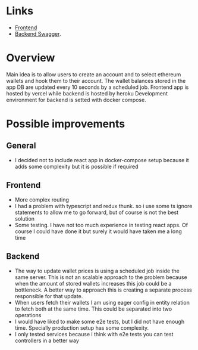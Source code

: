 # Links 

- [Frontend](https://digital-wallet-dashboard.vercel.app/)
- [Backend Swagger](https://digital-wallet-challenge.herokuapp.com/api). 

# Overview

Main idea is to allow users to create an account and to select ethereum wallets and hook them to their account. The wallet balances
stored in the app DB are updated every 10 seconds by a scheduled job. 
Frontend app is hosted by vercel while backend is hosted by heroku
Development environment for backend is setted with docker compose. 

# Possible improvements

## General

- I decided not to include react app in docker-compose setup because it adds some complexity but it is possible if required

## Frontend
- More complex routing 
- I had a problem with typescript and redux thunk. so i use some ts ignore statements to allow me to go forward, but of course is not the best 
solution
- Some testing. I have not too much experience in testing react apps. Of course I could have done it but surely it would have taken me a long time

## Backend

- The way to update wallet prices is using a scheduled job inside the same server. This is not an scalable approach 
to the problem because when the amount of stored wallets increases this job could be a bottleneck. A better way to approach
this is creating a separate process responsible for that update. 
- When users fetch their wallets I am using eager config in entity relation to fetch both at the same time. This could be 
separated into two operations
- I would have liked to make some e2e tests, but I did not have enough time. Specially production setup has some complexity.
- I only tested services because i think with e2e tests you can test controllers in a better way
